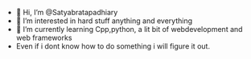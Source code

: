 - 👋 Hi, I’m @Satyabratapadhiary
- 👀 I’m interested in hard stuff anything and everything 
- 🌱 I’m currently learning Cpp,python, a lit bit of webdevelopment and web frameworks
- Even if i dont know how to do something i will figure it out.

<!---
Satya0927a/Satya0927a is a ✨ special ✨ repository because its `README.md` (this file) appears on your GitHub profile.
You can click the Preview link to take a look at your changes.
--->
